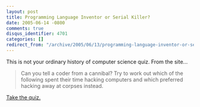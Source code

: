 ```yaml
---
layout: post
title: Programming Language Inventor or Serial Killer?
date: 2005-06-14 -0800
comments: true
disqus_identifier: 4701
categories: []
redirect_from: "/archive/2005/06/13/programming-language-inventor-or-serial-killer.aspx/"
---
```


This is not your ordinary history of computer science quiz. From the
site...

> Can you tell a coder from a cannibal? Try to work out which of the
> following spent their time hacking computers and which preferred
> hacking away at corpses instead.

[Take the quiz.](http://www.malevole.com/mv/misc/killerquiz/)

